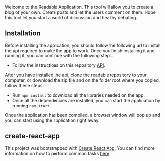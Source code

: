 Welcome to the Readable Application. This tool will allow you to create a blog
of your own. Create posts and let the users comment on them. Hope this tool
let you start a world of discussion and healthy debating.

## Installation

Before installing the application, you should follow the following url to install
the api required to make the app to work. Once you finish installing it and running
it, you can continue with the following steps.

* Follow the instructions on this repository [API](https://github.com/udacity/reactnd-project-readable-starter/tree/master/api-server).

After you have installed the api, clone the readable repository to your computer,
or download the zip file and on the folder root where you copied, follow these steps:

* Run `npm install` to download all the libraries needed on the app.
* Once all the dependencies are installed, you can start the application by running
`npm start`

Once the application has been compiled, a browser window will pop up and you can
start using the application right away.

## create-react-app

This project was bootstrapped with [Create React App](https://github.com/facebookincubator/create-react-app). You can find more information on how to perform common tasks [here](https://github.com/facebookincubator/create-react-app/blob/master/packages/react-scripts/template/README.md).
